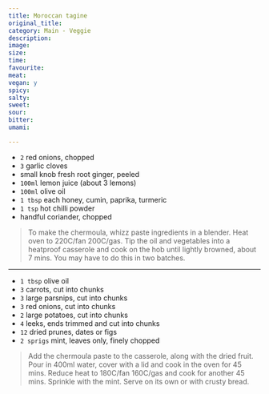 ```yaml
---
title: Moroccan tagine
original_title:
category: Main - Veggie
description:
image:
size:
time:
favourite:
meat:
vegan: y
spicy:
salty:
sweet:
sour:
bitter:
umami:

---
```


* `2` red onions, chopped
* `3` garlic cloves
* small knob fresh root ginger, peeled
* `100ml` lemon juice (about 3 lemons)
* `100ml` olive oil
* `1 tbsp` each honey, cumin, paprika, turmeric
* `1 tsp` hot chilli powder
* handful coriander, chopped

>To make the chermoula, whizz paste ingredients in a blender. Heat oven to 220C/fan 200C/gas. Tip the oil and vegetables into a heatproof casserole and cook on the hob until lightly browned, about 7 mins. You may have to do this in two batches.

---

* `1 tbsp` olive oil
* `3` carrots, cut into chunks
* `3` large parsnips, cut into chunks
* `3` red onions, cut into chunks
* `2` large potatoes, cut into chunks
* `4` leeks, ends trimmed and cut into chunks
* `12` dried prunes, dates or figs
* `2 sprigs` mint, leaves only, finely chopped

>Add the chermoula paste to the casserole, along with the dried fruit. Pour in 400ml water, cover with a lid and cook in the oven for 45 mins. Reduce heat to 180C/fan 160C/gas and cook for another 45 mins. Sprinkle with the mint. Serve on its own or with crusty bread.